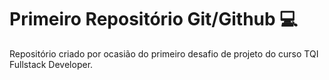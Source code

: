 # Primeiro Repositório Git/Github 💻
Repositório criado por ocasião do primeiro desafio de projeto do curso TQI Fullstack Developer.
